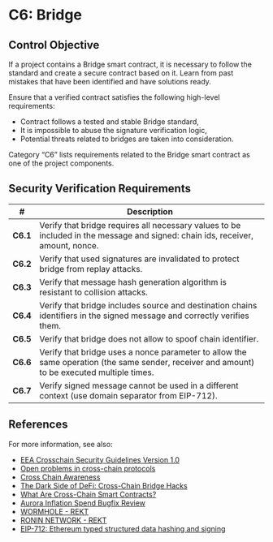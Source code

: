 # C6: Bridge

## Control Objective

If a project contains a Bridge smart contract, it is necessary to follow the standard and create a secure contract based on it. Learn from past mistakes that have been identified and have solutions ready.

Ensure that a verified contract satisfies the following high-level requirements:
* Contract follows a tested and stable Bridge standard,
* It is impossible to abuse the signature verification logic,
* Potential threats related to bridges are taken into consideration.

Category “C6” lists requirements related to the Bridge smart contract as one of the project components.

## Security Verification Requirements

| # | Description |
| --- | --- |
| **C6.1** | Verify that bridge requires all necessary values to be included in the message and signed: chain ids, receiver, amount, nonce. |
| **C6.2** | Verify that used signatures are invalidated to protect bridge from replay attacks. |
| **C6.3** | Verify that message hash generation algorithm is resistant to collision attacks. |
| **C6.4** | Verify that bridge includes source and destination chains identifiers in the signed message and correctly verifies them. |
| **C6.5** | Verify that bridge does not allow to spoof chain identifier. |
| **C6.6** | Verify that bridge uses a nonce parameter to allow the same operation (the same sender, receiver and amount) to be executed multiple times. |
| **C6.7** | Verify signed message cannot be used in a different context (use domain separator from EIP-712). |

## References
For more information, see also:
* [EEA Crosschain Security Guidelines Version 1.0](https://entethalliance.github.io/crosschain-interoperability/crosschainsecurityguidelines.html)
* [Open problems in cross-chain protocols](https://arxiv.org/pdf/2101.12412.pdf)
* [Cross Chain Awareness](https://docs.openzeppelin.com/contracts/4.x/api/crosschain)
* [The Dark Side of DeFi: Cross-Chain Bridge Hacks](https://quantstamp.com/blog/the-dark-side-of-defi-cross-chain-bridge-hacks/)
* [What Are Cross-Chain Smart Contracts?](https://blog.chain.link/cross-chain-smart-contracts/)
* [Aurora Inflation Spend Bugfix Review](https://medium.com/immunefi/aurora-infinite-spend-bugfix-review-6m-payout-e635d24273d)
* [WORMHOLE - REKT](https://rekt.news/wormhole-rekt/)
* [RONIN NETWORK - REKT](https://rekt.news/ronin-rekt/)
* [EIP-712: Ethereum typed structured data hashing and signing](https://eips.ethereum.org/EIPS/eip-712)
